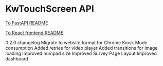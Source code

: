# KwTouchScreen API
[To FastAPI README](./backend/README.md)

[To React frontend README](./frontend/README.md)

0.2.0 changelog
Migrate to website format for Chrome Kiosk Mode consumption
Added retries for video player
Added transitions for image loading
Improved numpad size
Improved Survey Page Layout
Improved dashboard